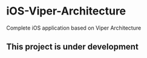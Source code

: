 # iOS-Viper-Architecture
Complete iOS application based on Viper Architecture
## This project is under development
